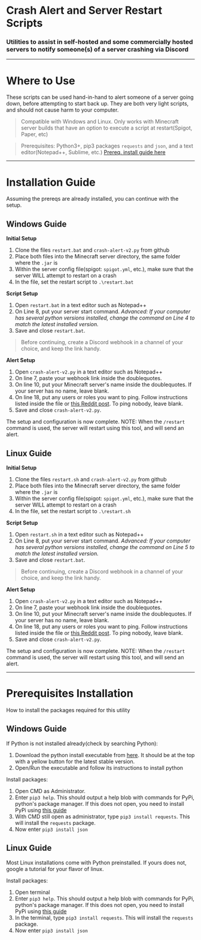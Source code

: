 # Crash Alert and Server Restart Scripts
### Utilities to assist in self-hosted and some commercially hosted servers to notify someone(s) of a server crashing via Discord
---
# Where to Use
These scripts can be used hand-in-hand to alert someone of a server going down, before attempting to start back up. They are both very light scripts, and should not cause harm to your computer.
> Compatible with Windows and Linux. Only works with Minecraft server builds that have an option to execute a script at restart(Spigot, Paper, etc)

> Prerequisites: Python3+, pip3 packages ```requests``` and ```json```, and a text editor(Notepad++, Sublime, etc.) [Prereq. install guide here](#Prerequisites-Installation)
---
# Installation Guide
Assuming the prereqs are already installed, you can continue with the setup.

## Windows Guide

**Initial Setup**
1. Clone the files ```restart.bat``` and ```crash-alert-v2.py``` from github
2. Place both files into the Minecraft server directory, the same folder where the ```.jar``` is
3. Within the server config file(spigot: ```spigot.yml```, etc.), make sure that the server WILL attempt to restart on a crash
4. In the file, set the restart script to ```.\restart.bat```

**Script Setup**
1. Open ```restart.bat``` in a text editor such as Notepad++
2. On Line 8, put your server start command.
*Advanced: If your computer has several python versions installed, change the command on Line 4 to match the latest installed version.*
3. Save and close ```restart.bat```.

> Before continuing, create a Discord webhook in a channel of your choice, and keep the link handy.

**Alert Setup**
1. Open ```crash-alert-v2.py``` in a text editor such as Notepad++
2. On line 7, paste your webhook link inside the doublequotes.
3. On line 10, put your Minecraft server's name inside the doublequotes. If your server has no name, leave blank.
4. On line 18, put any users or roles you want to ping. Follow instructions listed inside the file or [this Reddit post](https://www.reddit.com/r/discordapp/comments/61n0sj/pinging_rolesusers_linking_text_channels_through/dfftv3p/). To ping nobody, leave blank.
5. Save and close ```crash-alert-v2.py```.

The setup and configuration is now complete.
NOTE: When the ```/restart``` command is used, the server will restart using this tool, and will send an alert.

## Linux Guide

**Initial Setup**
1. Clone the files ```restart.sh``` and ```crash-alert-v2.py``` from github
2. Place both files into the Minecraft server directory, the same folder where the ```.jar``` is
3. Within the server config file(spigot: ```spigot.yml```, etc.), make sure that the server WILL attempt to restart on a crash
4. In the file, set the restart script to ```.\restart.sh```

**Script Setup**
1. Open ```restart.sh``` in a text editor such as Notepad++
2. On Line 8, put your server start command.
*Advanced: If your computer has several python versions installed, change the command on Line 5 to match the latest installed version.*
3. Save and close ```restart.bat```.

> Before continuing, create a Discord webhook in a channel of your choice, and keep the link handy.

**Alert Setup**
1. Open ```crash-alert-v2.py``` in a text editor such as Notepad++
2. On line 7, paste your webhook link inside the doublequotes.
3. On line 10, put your Minecraft server's name inside the doublequotes. If your server has no name, leave blank.
4. On line 18, put any users or roles you want to ping. Follow instructions listed inside the file or [this Reddit post](https://www.reddit.com/r/discordapp/comments/61n0sj/pinging_rolesusers_linking_text_channels_through/dfftv3p/). To ping nobody, leave blank.
5. Save and close ```crash-alert-v2.py```.

The setup and configuration is now complete.
NOTE: When the ```/restart``` command is used, the server will restart using this tool, and will send an alert.
--- ---
# Prerequisites Installation
How to install the packages required for this utility

## Windows Guide
If Python is not installed already(check by searching Python):
1. Download the python install executable from [here](https://www.python.org/downloads/). It should be at the top with a yellow button for the latest stable version.
2. Open/Run the executable and follow its instructions to install python

Install packages: 
1. Open CMD as Administrator.
2. Enter ```pip3 help```. This should output a help blob with commands for PyPi, python's package manager. If this does not open, you need to install PyPi using [this guide](https://opensource.com/article/20/3/pip-linux-mac-windows)
3. With CMD still open as administrator, type ```pip3 install requests```. This will install the ```requests``` package.
4. Now enter ```pip3 install json```

## Linux Guide
Most Linux installations come with Python preinstalled. If yours does not, google a tutorial for your flavor of linux.

Install packages:
1. Open terminal
2. Enter ```pip3 help```. This should output a help blob with commands for PyPi, python's package manager. If this does not open, you need to install PyPi using [this guide](https://opensource.com/article/20/3/pip-linux-mac-windows)
3. In the terminal, type ```pip3 install requests```. This will install the ```requests``` package.
4. Now enter ```pip3 install json```
